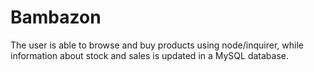 # Bambazon
The user is able to  browse and buy products using node/inquirer, while information about stock and sales is updated in a MySQL database.
